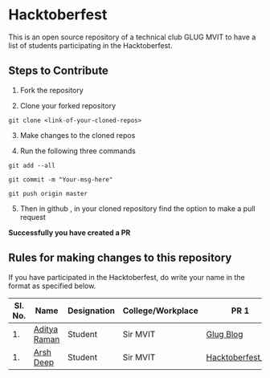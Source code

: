 # Hacktoberfest

This is an open source repository of a technical club GLUG MVIT to have a list of students participating in the Hacktoberfest.

## Steps to Contribute

1. Fork the repository

2. Clone your forked repository

```
git clone <link-of-your-cloned-repos>
```

3. Make changes to the cloned repos

4. Run the following three commands 

```
git add --all

git commit -m "Your-msg-here"

git push origin master
```

5. Then in github , in your cloned repository find the option to make a pull request

<b> Successfully you have created a PR </b>


## Rules for making changes to this repository

If you have participated in the Hacktoberfest, do write your name in the format as specified below.

| Sl. No. | Name | Designation | College/Workplace | PR 1 | PR 2 | PR 3 | PR 4 | PR 5 |
|--|--|--|--|--|--|--|--|--|
| 1. | [Aditya Raman](https://github.com/ramanaditya) | Student | Sir MVIT | [Glug Blog](https://blog.glugmvit.com/) | [GLUG Website](https://www.glugmvit.com/) | [Hacktoberfest](https://github.com/glugmvit/Hacktoberfest) | [Hacktoberfest_19](https://github.com/infiniteoverflow/Hacktoberfest_19) | |
| 1. | [Arsh Deep](https://github.com/ar1998) | Student | Sir MVIT | [Hacktoberfest_19](https://github.com/infiniteoverflow/Hacktoberfest_19) | [Hacktoberfest](https://github.com/glugmvit/Hacktoberfest) | |
